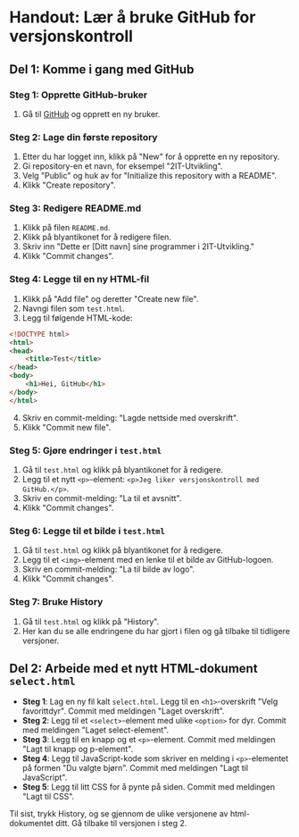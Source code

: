 # Handout: Lær å bruke GitHub for versjonskontroll

## Del 1: Komme i gang med GitHub

### Steg 1: Opprette GitHub-bruker
1. Gå til [GitHub](https://github.com/) og opprett en ny bruker.

### Steg 2: Lage din første repository
1. Etter du har logget inn, klikk på "New" for å opprette en ny repository.
2. Gi repository-en et navn, for eksempel "2IT-Utvikling".
3. Velg "Public" og huk av for "Initialize this repository with a README".
4. Klikk "Create repository".

### Steg 3: Redigere README.md
1. Klikk på filen `README.md`.
2. Klikk på blyantikonet for å redigere filen.
3. Skriv inn "Dette er [Ditt navn] sine programmer i 2IT-Utvikling."
4. Klikk "Commit changes".

### Steg 4: Legge til en ny HTML-fil
1. Klikk på "Add file" og deretter "Create new file".
2. Navngi filen som `test.html`.
3. Legg til følgende HTML-kode:
```html
<!DOCTYPE html>
<html>
<head>
    <title>Test</title>
</head>
<body>
    <h1>Hei, GitHub</h1>
</body>
</html>
```
4. Skriv en commit-melding: "Lagde nettside med overskrift".
5. Klikk "Commit new file".

### Steg 5: Gjøre endringer i `test.html`
1. Gå til `test.html` og klikk på blyantikonet for å redigere.
2. Legg til et nytt `<p>`-element: `<p>Jeg liker versjonskontroll med GitHub.</p>`.
3. Skriv en commit-melding: "La til et avsnitt".
4. Klikk "Commit changes".

### Steg 6: Legge til et bilde i `test.html`
1. Gå til `test.html` og klikk på blyantikonet for å redigere.
2. Legg til et `<img>`-element med en lenke til et bilde av GitHub-logoen.
3. Skriv en commit-melding: "La til bilde av logo".
4. Klikk "Commit changes".

### Steg 7: Bruke History
1. Gå til `test.html` og klikk på "History".
2. Her kan du se alle endringene du har gjort i filen og gå tilbake til tidligere versjoner.

## Del 2: Arbeide med et nytt HTML-dokument `select.html`

- **Steg 1**: Lag en ny fil kalt `select.html`. Legg til en `<h1>`-overskrift "Velg favorittdyr". Commit med meldingen "Laget overskrift".
- **Steg 2**: Legg til et `<select>`-element med ulike `<option>` for dyr. Commit med meldingen "Laget select-element".
- **Steg 3**: Legg til en knapp og et `<p>`-element. Commit med meldingen "Lagt til knapp og p-element".
- **Steg 4**: Legg til JavaScript-kode som skriver en melding i `<p>`-elementet på formen "Du valgte bjørn". Commit med meldingen "Lagt til JavaScript".
- **Steg 5**: Legg til litt CSS for å pynte på siden. Commit med meldingen "Lagt til CSS".

Til sist, trykk History, og se gjennom de ulike versjonene av html-dokumentet ditt. Gå tilbake til versjonen i steg 2.

